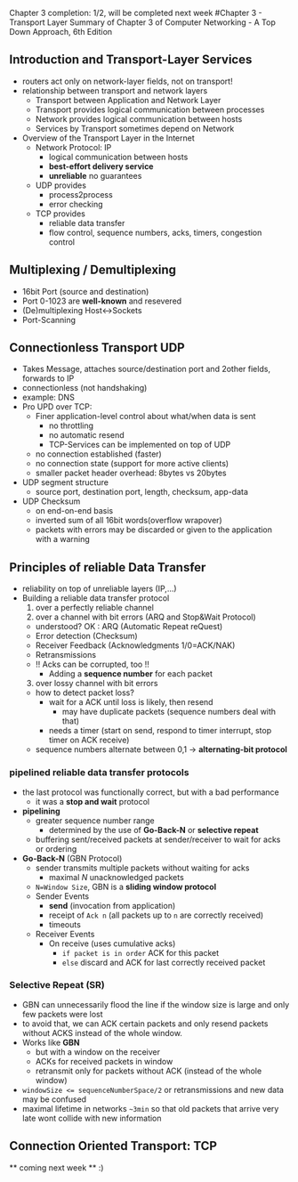 Chapter 3 completion: 1/2, will be completed next week
#Chapter 3 - Transport Layer
Summary of Chapter 3 of Computer Networking - A Top Down Approach, 6th Edition

## Introduction and Transport-Layer Services
- routers act only on network-layer fields, not on transport!
- relationship between transport and network layers
  - Transport between Application and Network Layer
  - Transport provides logical communication between processes
  - Network provides logical communication between hosts
  - Services by Transport sometimes depend on Network
- Overview of the Transport Layer in the Internet
  - Network Protocol: IP
     - logical communication between hosts
     - **best-effort delivery service**
     - **unreliable** no guarantees
  - UDP provides
     - process2process
     - error checking
  - TCP provides
     - reliable data transfer
     - flow control, sequence numbers, acks, timers, congestion control

## Multiplexing / Demultiplexing
- 16bit Port (source and destination)
- Port 0-1023 are **well-known** and resevered
- (De)multiplexing Host<->Sockets
- Port-Scanning

## Connectionless Transport UDP
- Takes Message, attaches source/destination port and 2other fields, forwards to IP
- connectionless (not handshaking)
- example: DNS
- Pro UPD over TCP:
  - Finer application-level control about what/when data is sent
    - no throttling
    - no automatic resend
    - TCP-Services can be implemented on top of UDP
  - no connection established (faster)
  - no connection state (support for more active clients)
  - smaller packet header overhead: 8bytes vs 20bytes
- UDP segment structure
  - source port, destination port, length, checksum, app-data
- UDP Checksum
  - on end-on-end basis
  - inverted sum of all 16bit words(overflow wrapover)
  - packets with errors may be discarded or given to the application with a warning

## Principles of reliable Data Transfer
- reliability on top of unreliable layers (IP,...)
- Building a reliable data transfer protocol
  1. over a perfectly reliable channel
  2. over a channel with bit errors (ARQ and Stop&Wait Protocol)
    - understood? OK : ARQ (Automatic Repeat reQuest)
    - Error detection (Checksum)
    - Receiver Feedback (Acknowledgments 1/0=ACK/NAK)
    - Retransmissions
    - !! Acks can be corrupted, too !!
      - Adding a **sequence number** for each packet
  3. over lossy channel with bit errors
    - how to detect packet loss?
       - wait for a ACK until loss is likely, then resend
          - may have duplicate packets (sequence numbers deal with that)
       - needs a timer (start on send, respond to timer interrupt, stop timer on ACK receive)
    - sequence numbers alternate between 0,1 -> **alternating-bit protocol**

### pipelined reliable data transfer protocols
- the last protocol was functionally correct, but with a bad performance  
  - it was a **stop and wait** protocol
- **pipelining**
  - greater sequence number range
    - determined by the use of **Go-Back-N** or **selective repeat** 
  - buffering sent/received packets at sender/receiver to wait for acks or ordering
- **Go-Back-N** (GBN Protocol)
  - sender transmits multiple packets without waiting for acks
    - maximal _N_ unacknowledged packets
  - `N=Window Size`, GBN is a **sliding window protocol**
  - Sender Events
    - **send** (invocation from application)
    - receipt of `Ack n` (all packets up to `n` are correctly received) 
    - timeouts
  - Receiver Events
    - On receive (uses cumulative acks)
      - `if packet is in order` ACK for this packet
      - `else` discard and ACK for last correctly received packet

### Selective Repeat (SR)
- GBN can unnecessarily flood the line if the window size is large and only few packets were lost
- to avoid that, we can ACK certain packets and only resend packets without ACKS instead of the whole window.
- Works like **GBN**
  - but with a window on the receiver
  - ACKs for received packets in window
  - retransmit only for packets without ACK (instead of the whole window)
- `windowSize <= sequenceNumberSpace/2` or retransmissions and new data may be confused
- maximal lifetime in networks `~3min` so that old packets that arrive very late wont collide with new information

## Connection Oriented Transport: TCP
** coming next week ** :)